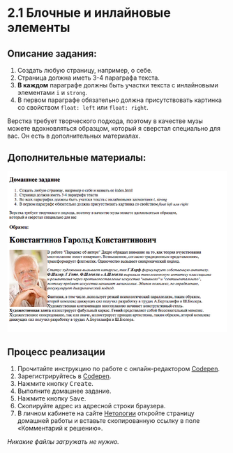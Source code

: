 2.1 Блочные и инлайновые элементы
===

## Описание задания:

1. Создать любую страницу, например, о себе.
2. Страница должна иметь 3-4 параграфа текста.
3. **В каждом** параграфе должны быть участки текста с инлайновыми элементами `i` и `strong`.
4. В первом параграфе обязательно должна присутствовать картинка со свойством `float: left` или `float: right`.

Верстка требует творческого подхода, поэтому в качестве музы можете вдохновляться образцом, который я сверстал специально для вас. Он есть в дополнительных материалах.

## Дополнительные материалы:

![Пример домашнего задания](resourses/dz.jpg)

## Процесс реализации

1. Прочитайте инструкцию по работе с онлайн-редактором [Codepen](https://netology-university.bitbucket.io/guides/wm/codepen-guide/).
2. Зарегистрируйтесь в [Codepen](https://codepen.io).
3. Нажмите кнопку <kbd>Create</kbd>.
4. Выполните домашнее задание.
5. Нажмите кнопку <kbd>Save</kbd>.
6. Скопируйте адрес из адресной строки браузера.
7. В личном кабинете на сайте [Нетологии](https://netology.ru/) откройте страницу домашней работы и вставьте скопированную ссылку в поле «Комментарий к решению».

*Никакие файлы загружать не нужно.*
